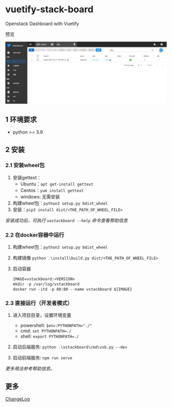 # vuetify-stack-board

Openstack Dashboard with Vuetify

预览

![](./doc/preview.png)

## 1 环境要求

+ python >= 3.9

## 2 安装

### 2.1 安装wheel包

1. 安装gettext：
   + Ubuntu：`apt get-install gettext`
   + Centos：`yum install gettext`
   + windows: 无需安装
2. 构建wheel包：`python3 setup.py bdist_wheel`
3. 安装：`pip3 install dist/<THE_PATH_OF_WHEEL_FILE>`

*安装成功后，可执行 `vastackboard --help` 命令查看帮助信息*

### 2.2 在docker容器中运行

1. 构建wheel包：`python3 setup.py bdist_wheel`

2. 构建镜像 `python .\install\build.py dist/<THE_PATH_OF_WHEEL_FILE>`

3. 启动容器
   
   ```shell
   IMAGE=vstackboard:<VERSION>
   mkdir -p /var/log/vstackboard
   docker run -itd -p 80:80 --name vstackboard ${IMAGE}
   ```

### 2.3 直接运行（开发者模式）

1. 进入项目目录，设置环境变量
   
   + powershell: `$env:PYTHONPATH="./"`
   + cmd: `set PYTHONPATH=./`
   + shell: `export PYTHONPATH=./`

2. 启动后端服务: `python .\vstackboard\cmd\vsb.py --dev`
2. 启动前端服务: `npm run serve`



*更多用法参考帮助信息。*

## 更多

[ChangeLog](./doc/ChangeLog.md)
